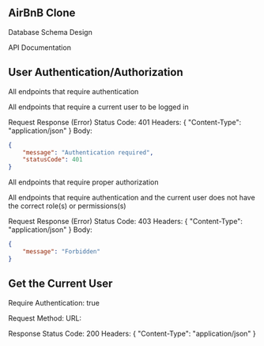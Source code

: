## AirBnB Clone

Database Schema Design
<add image here once created>

API Documentation

## User Authentication/Authorization

All endpoints that require authentication

All endpoints that require a current user to be logged in

Request
Response (Error)
Status Code: 401
Headers: {
    "Content-Type": "application/json"
}
Body:
```json
{
    "message": "Authentication required",
    "statusCode": 401
}
```

All endpoints that require proper authorization

All endpoints that require authentication and the current user does not have the correct role(s) or permissions(s)

Request
Response (Error)
Status Code: 403
Headers: {
    "Content-Type": "application/json"
}
Body: 
```json
{
    "message": "Forbidden"
}
```

## Get the Current User

Require Authentication: true

Request
Method:
URL:

Response
Status Code: 200
Headers: {
    "Content-Type": "application/json"
}



